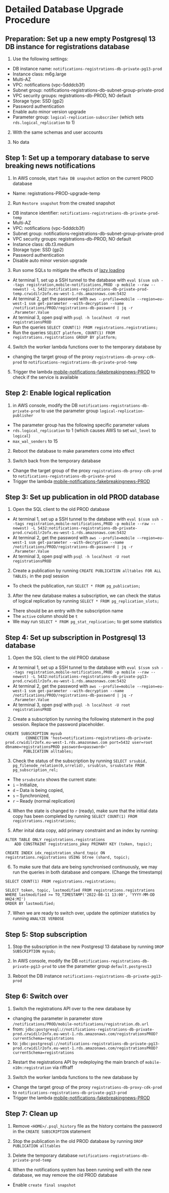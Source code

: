 # Detailed Database Upgrade Procedure

## Preparation: Set up a new empty Postgresql 13 DB instance for registrations database
1. Use the following settings:
- DB instance name: `notifications-registrations-db-private-pg13-prod`
- Instance class: m6g.large
- Multi-AZ
- VPC: notifications (vpc-5dddcb3f)
- Subnet group: notifications-registrations-db-subnet-group-private-prod
- VPC security groups: registrations-db-PROD, NO default
- Storage type: SSD (gp2)
- Password authentication
- Enable auto minor version upgrade
- Parameter group: `logical-replication-subscriber` (which sets `rds.logical_replication` to 1)

2. With the same schemas and user accounts

3. No data

## Step 1: Set up a temporary database to serve breaking news notifications
1. In AWS console, start `Take DB snapshot` action on the current PROD database
- Name: registrations-PROD-upgrade-temp

2. Run `Restore snapshot` from the created snapshot

- DB instance identifier: `notifications-registrations-db-private-prod-temp`
- Multi-AZ
- VPC: notifications (vpc-5dddcb3f)
- Subnet group: notifications-registrations-db-subnet-group-private-prod
- VPC security groups: registrations-db-PROD, NO default
- Instance class: db.t3.medium
- Storage type: SSD (gp2)
- Password authentication
- Disable auto minor version upgrade

3. Run some SQLs to mitigate the effects of [lazy loading](https://docs.aws.amazon.com/AmazonRDS/latest/UserGuide/USER_RestoreFromSnapshot.html)
- At terminal 1, set up a SSH tunnel to the database with `eval $(ssm ssh --tags registration,mobile-notifications,PROD -p mobile --raw --newest) -L 5432:notifications-registrations-db-private-prod-temp.crwidilr2ofx.eu-west-1.rds.amazonaws.com:5432`
- At terminal 2, get the password with `aws --profile=mobile --region=eu-west-1 ssm get-parameter --with-decryption --name /notifications/PROD/registrations-db-password | jq -r .Parameter.Value`
- At terminal 3, open psql with `psql -h localhost -U root registrationsPROD`
- Run the queries `SELECT COUNT(1) FROM registrations.registrations;`
- Run the queries `SELECT platform, COUNT(1) FROM registrations.registrations GROUP BY platform;`

4. Switch the worker lambda functions over to the temporary database by 
- changing the target group of the proxy `registrations-db-proxy-cdk-prod` to `notifications-registrations-db-private-prod-temp`

5. Trigger the lambda [mobile-notifications-fakebreakingnews-PROD](https://eu-west-1.console.aws.amazon.com/lambda/home?region=eu-west-1#/functions/mobile-notifications-fakebreakingnews-PROD?tab=code) to check if the service is available

## Step 2: Enable logical replication
1. in AWS console, modify the DB `notifications-registrations-db-private-prod` to use the parameter group `logical-replication-publisher`
- The parameter group has the following specific parameter values
- `rds.logical_replication` to 1 (which causes AWS to set `wal_level` to `logical`)
- `max_wal_senders` to 15

2. Reboot the database to make parameters come into effect

3. Switch back from the temporary database
- Change the target group of the proxy `registrations-db-proxy-cdk-prod` to `notifications-registrations-db-private-prod`
- Trigger the lambda [mobile-notifications-fakebreakingnews-PROD](https://eu-west-1.console.aws.amazon.com/lambda/home?region=eu-west-1#/functions/mobile-notifications-fakebreakingnews-PROD?tab=code)

## Step 3: Set up publication in old PROD database
1. Open the SQL client to the old PROD database
- At terminal 1, set up a SSH tunnel to the database with `eval $(ssm ssh --tags registration,mobile-notifications,PROD -p mobile --raw --newest) -L 5432:notifications-registrations-db-private-prod.crwidilr2ofx.eu-west-1.rds.amazonaws.com:5432`
- At terminal 2, get the password with `aws --profile=mobile --region=eu-west-1 ssm get-parameter --with-decryption --name /notifications/PROD/registrations-db-password | jq -r .Parameter.Value`
- At terminal 3, open psql with `psql -h localhost -U root registrationsPROD`

2. Create a publication by running `CREATE PUBLICATION alltables FOR ALL TABLES;` in the psql session
- To check the publication, run `SELECT * FROM pg_publication;`

3. After the new database makes a subscription, we can check the status of logical replication by running `SELECT * FROM pg_replication_slots;`
- There should be an entry with the subscription name
- The `active` column should be `t`
- We may run `SELECT * FROM pg_stat_replication;` to get some statistics

## Step 4: Set up subscription in Postgresql 13 database
1. Open the SQL client to the old PROD database
- At terminal 1, set up a SSH tunnel to the database with `eval $(ssm ssh --tags registration,mobile-notifications,PROD -p mobile --raw --newest) -L 5432:notifications-registrations-db-private-pg13-prod.crwidilr2ofx.eu-west-1.rds.amazonaws.com:5432`
- At terminal 2, get the password with `aws --profile=mobile --region=eu-west-1 ssm get-parameter --with-decryption --name /notifications/PROD/registrations-db-password | jq -r .Parameter.Value`
- At terminal 3, open psql with `psql -h localhost -U root registrationsPROD`

2. Create a subscription by running the following statement in the psql session.  Replace the password placeholder.
```
CREATE SUBSCRIPTION mysub
         CONNECTION 'host=notifications-registrations-db-private-prod.crwidilr2ofx.eu-west-1.rds.amazonaws.com port=5432 user=root dbname=registrationsPROD password=<password>'
        PUBLICATION alltables;
```

3. Check the status of the subscription by running `SELECT srsubid, pg_filenode_relation(0,srrelid), srsublsn, srsubstate FROM pg_subscription_rel;`
- The `srsubstate` shows the current state:
- `i` – Initialize,
- `d` – Data is being copied,
- `s` – Synchronized,
- `r` – Ready (normal replication)

4. When the state is changed to `r` (ready), make sure that the initial data copy has been completed by running `SELECT COUNT(1) FROM registrations.registrations;`

5. After inital data copy, add primary constraint and an index by running:
```
ALTER TABLE ONLY registrations.registrations
    ADD CONSTRAINT registrations_pkey PRIMARY KEY (token, topic);

CREATE INDEX idx_registration_shard_topic ON registrations.registrations USING btree (shard, topic);   
```

6. To make sure that data are being synchronised continuously, we may run the queries in both database and compare.  (Change the timestamp)
```
SELECT COUNT(1) FROM registrations.registrations;

SELECT token, topic, lastmodified FROM registrations.registrations
WHERE lastmodified >= TO_TIMESTAMP('2022-08-11 13:00', 'YYYY-MM-DD HH24:MI') 
ORDER BY lastmodified;
```

7. When we are ready to switch over, update the optimizer statistics by running `ANALYZE VERBOSE`

## Step 5: Stop subscription
1. Stop the subscription in the new Postgresql 13 database by running `DROP SUBSCRIPTION mysub;`

2. In AWS console, modify the DB `notifications-registrations-db-private-pg13-prod` to use the parameter group `default.postgres13`

3. Reboot the DB instance `notifications-registrations-db-private-pg13-prod`

## Step 6: Switch over

1. Switch the registrations API over to the new database by
- changing the parameter in parameter store `/notifications/PROD/mobile-notifications/registration.db.url`
- from: `jdbc:postgresql://notifications-registrations-db-private-prod.crwidilr2ofx.eu-west-1.rds.amazonaws.com/registrationsPROD?currentSchema=registrations`
- to:   `jdbc:postgresql://notifications-registrations-db-private-pg13-prod.crwidilr2ofx.eu-west-1.rds.amazonaws.com/registrationsPROD?currentSchema=registrations`

2. Restart the registrations API by redeploying the main branch of `mobile-n10n:registration` via riffraff

3. Switch the worker lambda functions to the new database by
- Change the target group of the proxy `registrations-db-proxy-cdk-prod` to `notifications-registrations-db-private-pg13-prod`
- Trigger the lambda [mobile-notifications-fakebreakingnews-PROD](https://eu-west-1.console.aws.amazon.com/lambda/home?region=eu-west-1#/functions/mobile-notifications-fakebreakingnews-PROD?tab=code)

## Step 7: Clean up
1. Remove `<HOME>/.psql_history` file as the history contains the password in the `CREATE SUBSCRIPTION` statement

2. Stop the publication in the old PROD database by running `DROP PUBLICATION alltables`

3. Delete the temporary database `notifications-registrations-db-private-prod-temp`

4. When the notifications system has been running well with the new database, we may remove the old PROD database
- Enable `create final snapshot`


